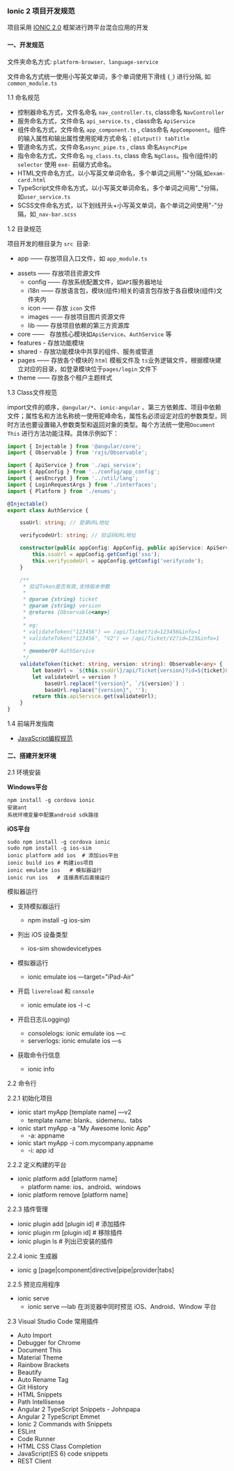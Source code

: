 ### Ionic 2 项目开发规范

项目采用 [IONIC 2.0](http://www.ionicframework.com/) 框架进行跨平台混合应用的开发

#### 一、开发规范

文件夹命名方式: `platform-browser、language-service`

文件命名方式统一使用小写英文单词，多个单词使用下滑线 (`_`) 进行分隔, 如 `common_module.ts`

1.1 命名规范  

- 控制器命名方式，文件名命名 `nav_controller.ts`,  class命名  `NavController`
- 服务命名方式，文件命名 `api_service.ts` , class命名  `ApiService`  
- 组件命名方式，文件命名 `app_component.ts` , class命名 `AppComponent`。组件的输入属性和输出属性使用驼峰方式命名：`@Iutput() tabTitle`
- 管道命名方式，文件命名`async_pipe.ts` , class 命名`AsyncPipe`
- 指令命名方式，文件命名 `ng_class.ts`, class 命名 `NgClass`。指令(组件)的 `selector` 使用 `exe-` 前缀方式命名。
- HTML文件命名方式，以小写英文单词命名，多个单词之间用"-"分隔,如`exam-card.html`
- TypeScript文件命名方式，以小写英文单词命名，多个单词之间用"_"分隔，如`user_service.ts`
- SCSS文件命名方式，以下划线开头+小写英文单词，各个单词之间使用"-"分隔，如`_nav-bar.scss`

1.2 目录规范  

项目开发的根目录为 `src `目录:  

* app  ——  存放项目入口文件，如 `app_module.ts`

- assets —— 存放项目资源文件
  - config —— 存放系统配置文件，如`API`服务器地址
  - i18n ——  存放语言包，模块(组件)相关的语言包存放于各自模块(组件)文件夹内
  - icon  ——  存放 `icon` 文件
  - images  ——  存放项目图片资源文件
  - lib  ——   存放项目依赖的第三方资源库
- core  ——   存放核心模块如`ApiService`、`AuthService` 等
- features - 存放功能模块
- shared - 存放功能模块中共享的组件、服务或管道
- pages —— 存放各个模块的 `html` 模板文件及 `ts`业务逻辑文件，根据模块建立对应的目录，如登录模块位于`pages/login` 文件下
- theme  ——  存放各个租户主题样式

1.3 Class文件规范

import文件的顺序，`@angular/*`、`ionic-angular` 、第三方依赖库、项目中依赖文件；属性名和方法名称统一使用驼峰命名，属性名必须设定对应的参数类型，同时方法也要设置输入参数类型和返回对象的类型。每个方法统一使用`Document This` 进行方法功能注释。具体示例如下：

```typescript
import { Injectable } from '@angular/core';
import { Observable } from 'rxjs/Observable';

import { ApiService } from './api_service';
import { AppConfig } from '../config/app_config';
import { aesEncrypt } from '../util/lang';
import { LoginRequestArgs } from './interfaces';
import { Platform } from './enums';

@Injectable()
export class AuthService {

    ssoUrl: string; // 登录URL地址

    verifycodeUrl: string; // 验证码URL地址

    constructor(public appConfig: AppConfig, public apiService: ApiService) {
        this.ssoUrl = appConfig.getConfig('sso');
        this.verifycodeUrl = appConfig.getConfig('verifycode');
    }

    /**
     * 验证Token是否有效,支持版本参数
     *
     * @param {string} ticket
     * @param {string} version
     * @returns {Observable<any>}
     *
     * eg:
     * validateToken("123456") => /api/Ticket?id=123456&info=1
     * validateToken("123456", "V2") => /api/Ticket/V2?id=123&info=1
     *
     * @memberOf AuthService
     */
    validateToken(ticket: string, version: string): Observable<any> {
        let baseUrl = `${this.ssoUrl}/api/Ticket{version}?id=${ticket}&info=1`;
        let validateUrl = version ?
            baseUrl.replace("{version}", `/${version}`) :
            baseUrl.replace("{version}", '');
        return this.apiService.get(validateUrl);
    }
}
```

1.4 前端开发指南

- [JavaScript编程规范](https://github.com/airbnb/javascript) 

#### 二、搭建开发环境

2.1 环境安装  

**Windows平台**

```
npm install -g cordova ionic  
安装ant
系统环境变量中配置android sdk路径
```

**iOS平台**  

```
sudo npm install -g cordova ionic   
sudo npm install -g ios-sim  
ionic platform add ios	# 添加ios平台
ionic build ios	# 构建ios项目  
ionic emulate ios	# 模拟器运行  
ionic run ios	# 连接真机后直接运行
```

模拟器运行

- 支持模拟器运行
  - npm install -g ios-sim


- 列出 iOS 设备类型
  - ios-sim showdevicetypes
- 模拟器运行
  - ionic emulate ios —target="iPad-Air"
- 开启 `livereload` 和 `console`
  - ionic emulate ios -l -c
- 开启日志(Logging)
  - consolelogs:	ionic emulate ios —c
  - serverlogs: ionic emulate ios —s
- 获取命令行信息
  - ionic info

2.2 命令行

2.2.1 初始化项目

- ionic start myApp [template name] —v2
  - template name: blank、sidemenu、tabs
- ionic start myApp -a "My Awesome Ionic App"
  - -a: appname
- ionic start myApp -i com.mycompany.appname
  - -i: app id

2.2.2 定义构建的平台

- ionic platform add [platform name]
  - platform name: ios、android、windows
- ionic platform remove [platform name]

2.2.3 插件管理

- ionic plugin add [plugin id] # 添加插件
- ionic plugin rm [plugin id] # 移除插件
- ionic plugin ls # 列出已安装的插件

2.2.4 ionic 生成器

- ionic g [page|component|directive|pipe|provider|tabs]

2.2.5 预览应用程序

- ionic serve
  - ionic serve —lab 在浏览器中同时预览 iOS、Android、Window 平台

2.3 Visual Studio Code 常用插件

- Auto Import
- Debugger for Chrome
- Document This
- Material Theme
- Rainbow Brackets
- Beautify
- Auto Rename Tag
- Git History
- HTML Snippets
- Path Intellisense
- Angular 2 TypeScript Snippets - Johnpapa
- Angular 2 TypeScript Emmet
- Ionic 2 Commands with Snippets
- ESLint
- Code Runner
- HTML CSS Class Completion
- JavaScript(ES 6) code snippets
- REST Client

